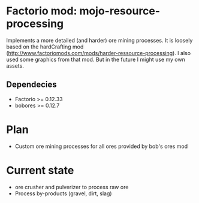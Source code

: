 # Factorio mod: mojo-resource-processing
Implements a more detailed (and harder) ore mining processes. It is loosely based on the hardCrafting mod (http://www.factoriomods.com/mods/harder-ressource-processing). I also used some graphics from that mod. But in the future I might use my own assets.

## Dependecies
* Factorio >= 0.12.33
* bobores >= 0.12.7

# Plan
* Custom ore mining processes for all ores provided by bob's ores mod


# Current state
* ore crusher and pulverizer to process raw ore
* Process by-products (gravel, dirt, slag)
